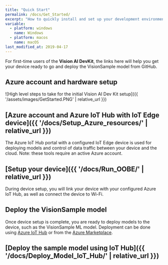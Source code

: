 ```yaml
---
title: "Quick Start"
permalink: /docs/Get_Started/
excerpt: "How to quickly install and set up your development environment to use the Vision AI DevKit."
variable:
  - platform: windows
    name: Windows
  - platform: macos
    name: macOS
last_modified_at: 2019-04-17
---
```


For first-time users of the **Vision AI DevKit**, the links here will help you get your device ready to go and deploy the VisionSample model from GitHub.

## Azure account and hardware setup

  ![High level steps to take for the initial Vision AI Dev Kit setup]({{ '/assets/images/GetStarted.PNG' | relative_url }})

## [Azure account and Azure IoT Hub with IoT Edge device]({{ '/docs/Setup_Azure_resources/' | relative_url }})

The Azure IoT Hub portal with a configured IoT Edge device is used for deploying models and control of data traffic between your device and the cloud. Note: these tools require an active Azure account.

## [Setup your device]({{ '/docs/Run_OOBE/' | relative_url }})

During device setup, you will link your device with your configured Azure IoT Hub, as well as connect the device to Wi-Fi.

## Deploy the VisionSample model

Once device setup is complete, you are ready to deploy models to the device, such as the VisionSample ML model. Deployment can be done using [Azure IoT Hub](https://azure.microsoft.com/en-us/services/iot-hub/) or from the [Azure Marketplace](https://azuremarketplace.microsoft.com/en-us/marketplace/apps).

## [Deploy the sample model using IoT Hub]({{ '/docs/Deploy_Model_IoT_Hub/' | relative_url }})
